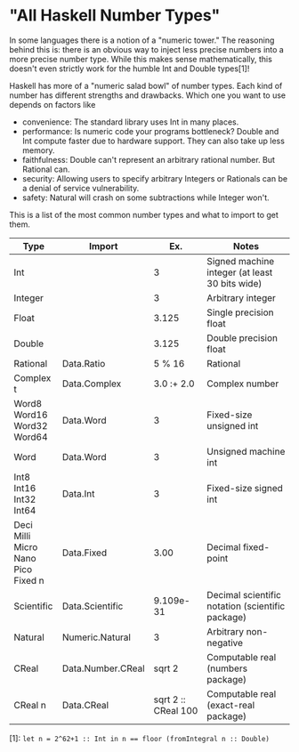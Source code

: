 # "All Haskell Number Types"

In some languages there is a notion of a "numeric tower." The reasoning behind
this is: there is an obvious way to inject less precise numbers into a more
precise number type. While this makes sense mathematically, this doesn't
even strictly work for the humble Int and Double types[1]!

Haskell has more of a "numeric salad bowl" of number types. Each kind of
number has different strengths and drawbacks. Which one you want to use depends
on factors like

- convenience: The standard library uses Int in many places.
- performance: Is numeric code your programs bottleneck? Double and Int compute
faster due to hardware support. They can also take up less memory.
- faithfulness: Double can't represent an arbitrary rational number. But Rational can.
- security: Allowing users to specify arbitrary Integers or Rationals can be
a denial of service vulnerability.
- safety: Natural will crash on some subtractions while Integer won't.

This is a list of the most common number types and what to import to get them.

|Type      |Import           |Ex.       |Notes|
|----------|-----------------|----------|-----|
|Int       |                 |3         |Signed machine integer (at least 30 bits wide)|
|Integer   |                 |3         |Arbitrary integer|
|Float     |                 |3.125     |Single precision float|
|Double    |                 |3.125     |Double precision float|
|Rational  |Data.Ratio       |5 % 16    |Rational|
|Complex t |Data.Complex     |3.0 :+ 2.0|Complex number|
|Word8<br>Word16<br>Word32<br>Word64|Data.Word|3|Fixed-size unsigned int|
|Word      |Data.Word        |3         |Unsigned machine int|
|Int8<br>Int16<br>Int32<br>Int64|Data.Int|3|Fixed-size signed int|
|Deci<br>Milli<br>Micro<br>Nano<br>Pico<br>Fixed n|Data.Fixed|3.00|Decimal fixed-point|
|Scientific|Data.Scientific  |9.109e-31 |Decimal scientific notation (scientific package)|
|Natural   |Numeric.Natural  |3         |Arbitrary non-negative|
|CReal     |Data.Number.CReal|sqrt 2    |Computable real (numbers package)|
|CReal n   |Data.CReal       |sqrt 2 :: CReal 100|Computable real (exact-real package)|

[1]: `let n = 2^62+1 :: Int in n == floor (fromIntegral n :: Double)`
